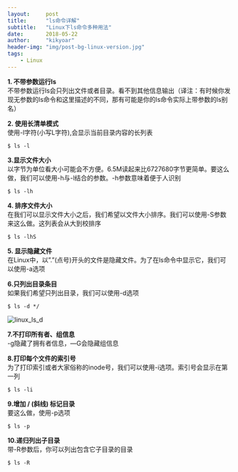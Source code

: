 ```yaml
---
layout:     post
title:      "ls命令详解"
subtitle:   "Linux下ls命令多种用法"
date:       2018-05-22
author:     "kikyoar"
header-img: "img/post-bg-linux-version.jpg"
tags:
    - Linux
---   
```


**1. 不带参数运行ls**  
不带参数运行ls会只列出文件或者目录。看不到其他信息输出（译注：有时候你发现无参数的ls命令和这里描述的不同，那有可能是你的ls命令实际上带参数的ls别名）   

**2. 使用长清单模式**  
使用-l字符(小写L字符),会显示当前目录内容的长列表   

	$ ls -l

**3.显示文件大小**  
以字节为单位看大小可能会不方便。6.5M读起来比6727680字节更简单。要这么做，我们可以使用-h与-l结合的参数。-h参数意味着便于人识别   

	$ ls -lh

**4. 排序文件大小**   
在我们可以显示文件大小之后，我们希望以文件大小排序。我们可以使用-S参数来这么做。这列表会从大到校排序   

	$ ls -lhS 

**5. 显示隐藏文件**   
在Linux中，以”.”(点号)开头的文件是隐藏文件。为了在ls命令中显示它，我们可以使用-a选项    

**6.只列出目录条目**   
如果我们希望只列出目录，我们可以使用-d选项  

	$ ls -d */    

![linux_ls_d](http://kikyoar.com/img/linux_ls_d.png)   

**7.不打印所有者、组信息**  
-g隐藏了拥有者信息，—G会隐藏组信息     

**8.打印每个文件的索引号**  
为了打印索引或者大家俗称的inode号，我们可以使用-i选项。索引号会显示在第一列   

	$ ls -li    
	
**9.增加 / (斜线) 标记目录**   
要这么做，使用-p选项   

	$ ls -p   

**10.递归列出子目录**   
带-R参数后，你可以列出包含它子目录的目录   

	$ ls -R   
	

